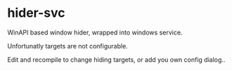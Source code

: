 # hider-svc
WinAPI based window hider, wrapped into windows service.

Unfortunatly targets are not configurable. 

Edit and recompile to change hiding targets, or add you own config dialog..
